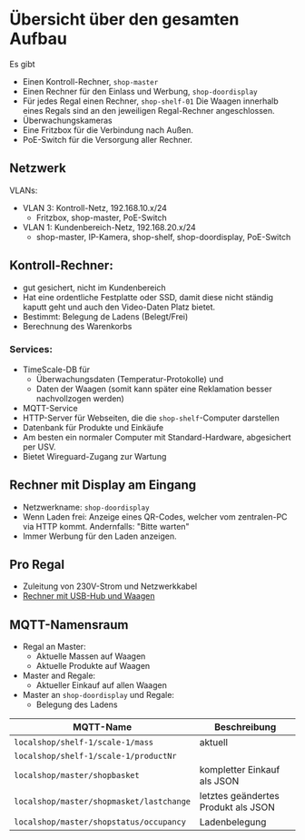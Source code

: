 # Übersicht über den gesamten Aufbau

Es gibt
- Einen Kontroll-Rechner, `shop-master`
- Einen Rechner für den Einlass und Werbung, `shop-doordisplay`
- Für jedes Regal einen Rechner, `shop-shelf-01`
  Die Waagen innerhalb eines Regals sind an den jeweiligen Regal-Rechner angeschlossen.
- Überwachungskameras
- Eine Fritzbox für die Verbindung nach Außen.
- PoE-Switch für die Versorgung aller Rechner.

## Netzwerk

VLANs:
- VLAN 3: Kontroll-Netz, 192.168.10.x/24
  - Fritzbox, shop-master, PoE-Switch
- VLAN 1: Kundenbereich-Netz, 192.168.20.x/24
  - shop-master, IP-Kamera, shop-shelf, shop-doordisplay, PoE-Switch

## Kontroll-Rechner:
- gut gesichert, nicht im Kundenbereich
- Hat eine ordentliche Festplatte oder SSD, damit diese nicht ständig kaputt geht und auch den Video-Daten Platz bietet.
- Bestimmt: Belegung de Ladens (Belegt/Frei)
- Berechnung des Warenkorbs

### Services:
- TimeScale-DB für 
  - Überwachungsdaten (Temperatur-Protokolle) und
  - Daten der Waagen (somit kann später eine Reklamation besser nachvollzogen werden)
- MQTT-Service
- HTTP-Server für Webseiten, die die `shop-shelf`-Computer darstellen
- Datenbank für Produkte und Einkäufe
- Am besten ein normaler Computer mit Standard-Hardware, abgesichert per USV.
- Bietet Wireguard-Zugang zur Wartung

## Rechner mit Display am Eingang
- Netzwerkname: `shop-doordisplay`
- Wenn Laden frei: Anzeige eines QR-Codes, welcher vom zentralen-PC via HTTP kommt. Andernfalls: "Bitte warten"
- Immer Werbung für den Laden anzeigen.

## Pro Regal
- Zuleitung von 230V-Strom und Netzwerkkabel
- [Rechner mit USB-Hub und Waagen](setupShelfComputer.md)

## MQTT-Namensraum

- Regal an Master:
  - Aktuelle Massen auf Waagen
  - Aktuelle Produkte auf Waagen
- Master and Regale:
  - Aktueller Einkauf auf allen Waagen
- Master an `shop-doordisplay` und Regale:
  - Belegung des Ladens


| MQTT-Name | Beschreibung |
|-|-|
| `localshop/shelf-1/scale-1/mass`  | aktuell |
| `localshop/shelf-1/scale-1/productNr` |  | 
| `localshop/master/shopbasket`  | kompletter Einkauf als JSON | 
| `localshop/master/shopmasket/lastchange` |  letztes geändertes Produkt als JSON | 
| `localshop/master/shopstatus/occupancy`  | Ladenbelegung | 

